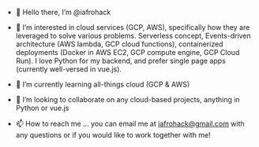 - 👋 Hello there, I’m @iafrohack
- 👀 I’m interested in cloud services (GCP, AWS), specifically how they are leveraged to 
solve various problems. Serverless concept, Events-driven architecture (AWS lambda, GCP cloud functions), 
containerized deployments (Docker in AWS EC2, GCP compute engine, GCP Cloud Run). I love Python for my backend, 
and prefer single page apps (currently well-versed in vue.js).

- 🌱 I’m currently learning all-things cloud (GCP & AWS)
- 💞️ I’m looking to collaborate on any cloud-based projects, anything in Python or vue.js
- 📫 How to reach me ... you can email me at iafrohack@gmail.com with any questions or if you would like to work together with me!

<!---
iafrohack/iafrohack is a ✨ special ✨ repository because its `README.md` (this file) appears on your GitHub profile.
You can click the Preview link to take a look at your changes.
--->
